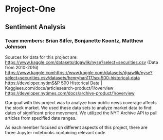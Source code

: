 # Project-One
## Sentiment Analysis
### Team members: Brian Silfer, Bonjanette Koontz, Matthew Johnson

Sources for data for this project are:
https://www.kaggle.com/datasets/dgawlik/nyse?select=securities.csv (Data from 2010-2016)
https://www.kaggle.comhttps://www.kaggle.com/datasets/dgawlik/nyse?select=securities.csv/datasets/henryhan117/sp-500-historical-data
https://developer.nytimS&P 500 Historical Data | Kagglees.com/docs/articlesearch-product/1/overview
https://developer.nytimes.com/docs/archive-product/1/overview

Our goal with this project was to analyze how public news coverage affects the stock market.
We used these data sets to analyze market data to find dates of significant price movement.
We utilized the NYT Archive API to pull articles from specified date ranges.

As each member focused on different aspects of this project, there are three Jupyter notebooks containing relevant code.
